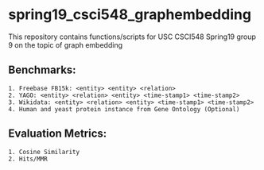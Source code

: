 # spring19_csci548_graphembedding
This repository contains functions/scripts for USC CSCI548 Spring19 group 9 on the topic of graph embedding

## Benchmarks:
    1. Freebase FB15k: <entity> <entity> <relation>
    2. YAGO: <entity> <relation> <entity> <time-stamp1> <time-stamp2>
    3. Wikidata: <entity> <relation> <entity> <time-stamp1> <time-stamp2>
    4. Human and yeast protein instance from Gene Ontology (Optional)

## Evaluation Metrics:
    1. Cosine Similarity
    2. Hits/MMR

